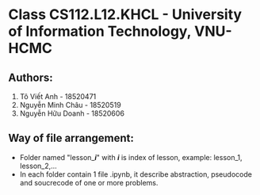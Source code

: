 # Class CS112.L12.KHCL - University of Information Technology, VNU-HCMC
## Authors:
1. Tô Viết Anh - 18520471
2. Nguyễn Minh Châu - 18520519
3. Nguyễn Hữu Doanh - 18520606
## Way of file arrangement:
* Folder named "lesson_***i***" with ***i*** is index of lesson, example: lesson_1, lesson_2,...
* In each folder contain 1 file .ipynb, it describe abstraction, pseudocode and soucrecode of one or more problems.
